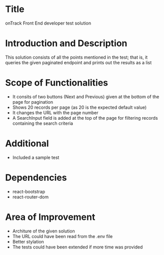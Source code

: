 # Title
onTrack Front End developer test solution

# Introduction and Description
This solution consists of all the points mentioned in the test; that is, it queries the given paginated endpoint and prints out the results as a list

# Scope of Functionalities
- It consits of two buttons (Next and Previous) given at the bottom of the page for pagination
- Shows 20 records per page (as 20 is the expected default value)
- It changes the URL with the page number
- A SearchInput field is added at the top of the page for filtering records containing the search criteria

# Additional
- Included a sample test

# Dependencies
- react-bootstrap
- react-router-dom

# Area of Improvement
- Architure of the given solution
- The URL could have been read from the .env file
- Better stylation
- The tests could have been extended if more time was provided
